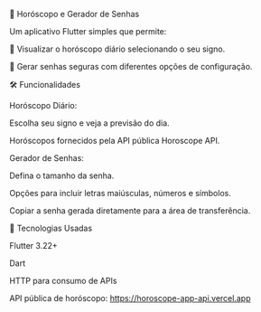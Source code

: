🌟 Horóscopo e Gerador de Senhas

Um aplicativo Flutter simples que permite:

📜 Visualizar o horóscopo diário selecionando o seu signo.

🔐 Gerar senhas seguras com diferentes opções de configuração.

🛠️ Funcionalidades

Horóscopo Diário:

Escolha seu signo e veja a previsão do dia.

Horóscopos fornecidos pela API pública Horoscope API.

Gerador de Senhas:

Defina o tamanho da senha.

Opções para incluir letras maiúsculas, números e símbolos.

Copiar a senha gerada diretamente para a área de transferência.

🚀 Tecnologias Usadas

Flutter 3.22+

Dart

HTTP para consumo de APIs

API pública de horóscopo: https://horoscope-app-api.vercel.app